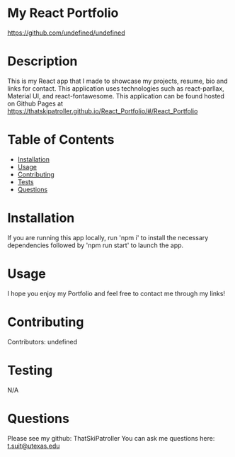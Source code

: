# My React Portfolio
https://github.com/undefined/undefined
# Description
This is my React app that I made to showcase my projects, resume, bio and links for contact. This application uses technologies such as react-parllax, Material UI, and react-fontawesome. This application can be found hosted on Github Pages at https://thatskipatroller.github.io/React_Portfolio/#/React_Portfolio 
# Table of Contents
* [Installation](#installation)
* [Usage](#usage)
* [Contributing](#contributing)
* [Tests](#tests)
* [Questions](#questions)
# Installation
If you are running this app locally, run 'npm i' to install the necessary dependencies followed by 'npm run start' to launch the app.
# Usage
I hope you enjoy my Portfolio and feel free to contact me through my links!
# Contributing
Contributors: undefined
# Testing
N/A
# Questions
Please see my github: ThatSkiPatroller
You can ask me questions here: t.suit@utexas.edu
